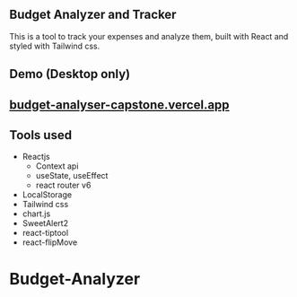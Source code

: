 ## Budget Analyzer and Tracker

This is a tool to track your expenses and analyze them, built with React and styled with Tailwind css.

## Demo (Desktop only)
[budget-analyser-capstone.vercel.app
](https://budget-analyser-capstone.vercel.app/)
---



## Tools used

-   Reactjs
    -   Context api
    -   useState, useEffect
    -   react router v6
-   LocalStorage
-   Tailwind css
-   chart.js
-   SweetAlert2
-   react-tiptool
-   react-flipMove
# Budget-Analyzer
